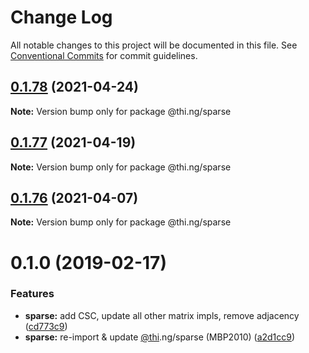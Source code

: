 # Change Log

All notable changes to this project will be documented in this file.
See [Conventional Commits](https://conventionalcommits.org) for commit guidelines.

## [0.1.78](https://github.com/thi-ng/umbrella/compare/@thi.ng/sparse@0.1.77...@thi.ng/sparse@0.1.78) (2021-04-24)

**Note:** Version bump only for package @thi.ng/sparse





## [0.1.77](https://github.com/thi-ng/umbrella/compare/@thi.ng/sparse@0.1.76...@thi.ng/sparse@0.1.77) (2021-04-19)

**Note:** Version bump only for package @thi.ng/sparse





## [0.1.76](https://github.com/thi-ng/umbrella/compare/@thi.ng/sparse@0.1.75...@thi.ng/sparse@0.1.76) (2021-04-07)

**Note:** Version bump only for package @thi.ng/sparse





# 0.1.0 (2019-02-17)

### Features

* **sparse:** add CSC, update all other matrix impls, remove adjacency ([cd773c9](https://github.com/thi-ng/umbrella/commit/cd773c9))
* **sparse:** re-import & update [@thi](https://github.com/thi).ng/sparse (MBP2010) ([a2d1cc9](https://github.com/thi-ng/umbrella/commit/a2d1cc9))
